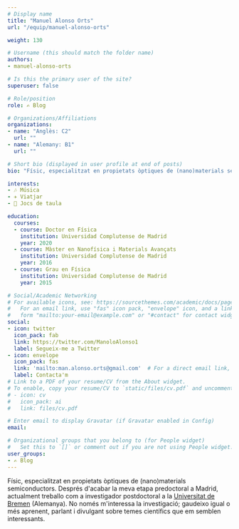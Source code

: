 ```yaml
---
# Display name
title: "Manuel Alonso Orts"
url: "/equip/manuel-alonso-orts"

weight: 130

# Username (this should match the folder name)
authors:
- manuel-alonso-orts

# Is this the primary user of the site?
superuser: false

# Role/position
role: ✍️ Blog

# Organizations/Affiliations
organizations:
- name: "Anglès: C2"
  url: ""
- name: "Alemany: B1"
  url: ""

# Short bio (displayed in user profile at end of posts)
bio: "Físic, especialitzat en propietats òptiques de (nano)materials semiconductors. Postdoc a la [Universitat de Bremen](https://www.uni-bremen.de/en/ifp/research-groups/solid-state-materials-research-group-eickhoff/team-research-group-eickhoff/dr-manuel-alonso-orts) (Alemanya)."

interests:
- 🎶 Música
- ✈️ Viatjar
- 🧩 Jocs de taula

education:
  courses:
  - course: Doctor en Física
    institution: Universidad Complutense de Madrid
    year: 2020
  - course: Màster en Nanofísica i Materials Avançats
    institution: Universidad Complutense de Madrid
    year: 2016
  - course: Grau en Física
    institution: Universidad Complutense de Madrid
    year: 2015

# Social/Academic Networking
# For available icons, see: https://sourcethemes.com/academic/docs/page-builder/#icons
#   For an email link, use "fas" icon pack, "envelope" icon, and a link in the
#   form "mailto:your-email@example.com" or "#contact" for contact widget.
social:
- icon: twitter
  icon_pack: fab
  link: https://twitter.com/ManoloAlonso1
  label: Segueix-me a Twitter
- icon: envelope
  icon_pack: fas
  link: 'mailto:man.alonso.orts@gmail.com'  # For a direct email link, use "mailto:test@example.org".
  label: Contacta'm 
# Link to a PDF of your resume/CV from the About widget.
# To enable, copy your resume/CV to `static/files/cv.pdf` and uncomment the lines below.
# - icon: cv
#   icon_pack: ai
#   link: files/cv.pdf

# Enter email to display Gravatar (if Gravatar enabled in Config)
email:

# Organizational groups that you belong to (for People widget)
#   Set this to `[]` or comment out if you are not using People widget.
user_groups:
- ✍️ Blog
---
```


Físic, especialitzat en propietats òptiques de (nano)materials semiconductors. Després d'acabar la meva etapa predoctoral a Madrid, actualment treballo com a investigador postdoctoral a la [Universitat de Bremen](https://www.uni-bremen.de/en/ifp/research-groups/solid-state-materials-research-group-eickhoff/team-research-group-eickhoff/dr-manuel-alonso-orts) (Alemanya). No només m'interessa la investigació; gaudeixo igual o més aprenent, parlant i divulgant sobre temes científics que em semblen interessants.